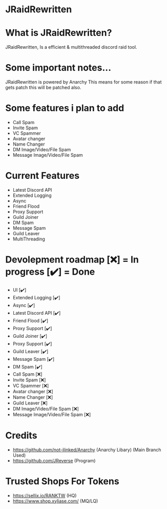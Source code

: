 # JRaidRewritten

# What is JRaidRewritten?
JRaidRewritten, Is a efficient & multithreaded discord raid tool.

# Some important notes...
JRaidRewritten is powered by Anarchy This means for some reason if that gets patch this will be patched also.

# Some features i plan to add
- Call Spam
- Invite Spam
- VC Spammer
- Avatar changer
- Name Changer
- DM Image/Video/File Spam
- Message Image/Video/File Spam

# Current Features
- Latest Discord API
- Extended Logging
- Async
- Friend Flood
- Proxy Support
- Guild Joiner
- DM Spam
- Message Spam
- Guild Leaver
- MultiThreading

# Devolepment roadmap [❌] = In progress [✔️] = Done
- UI [✔️]
- Extended Logging [✔️]
- Async [✔️]
- Latest Discord API [✔️]
- Friend Flood [✔️]
- Proxy Support [✔️]
- Guild Joiner [✔️]
- Proxy Support [✔️] 
- Guild Leaver [✔️]
- Message Spam [✔️]
- DM Spam [✔️]
- Call Spam [❌]
- Invite Spam [❌]
- VC Spammer [❌]
- Avatar changer [❌]
- Name Changer [❌]
- Guild Leaver [❌]
- DM Image/Video/File Spam [❌]
- Message Image/Video/File Spam [❌]

# Credits
- https://github.com/not-ilinked/Anarchy (Anarchy Libary) (Main Branch Used)
- https://github.com/JReverse (Program)

# Trusted Shops For Tokens
- https://sellix.io/RANKTW (HQ)
- https://www.shop.xyliase.com/ (MQ/LQ)
